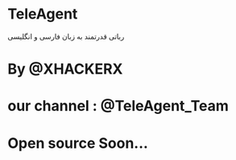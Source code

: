 # TeleAgent

رباتی قدرتمند به زبان فارسی و انگلیسی

# By @XHACKERX
# our channel : @TeleAgent_Team

# Open source Soon...

